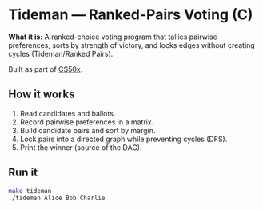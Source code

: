 # Tideman — Ranked-Pairs Voting (C)

**What it is:** A ranked-choice voting program that tallies pairwise preferences, sorts by strength of victory, and locks edges without creating cycles (Tideman/Ranked Pairs).

Built as part of [CS50x](https://cs50.harvard.edu/x/2022/).

## How it works
1. Read candidates and ballots.
2. Record pairwise preferences in a matrix.
3. Build candidate pairs and sort by margin.
4. Lock pairs into a directed graph while preventing cycles (DFS).
5. Print the winner (source of the DAG).

## Run it
```bash
make tideman
./tideman Alice Bob Charlie
